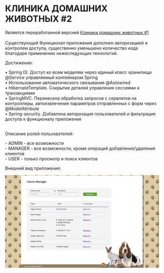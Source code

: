 # КЛИНИКА ДОМАШНИХ ЖИВОТНЫХ #2

Является переработанной версией [Клиники домашних животных #1](https://github.com/maks-sl/JavaPetClinic)
<br>
<br>
Существующий Функционал приложения дополнен авторизацией и контролем доступа, существенно уменьшено количество кода благодаря применению нижеследующих технологий. 

<p>Достижения:</p>
• Spring DI. Доступ ко всем моделям через единый класс хранилища @Service управляемый контейнером Spring<br>
• Использование автоматического связывания @Autowired<br>
• HibernateTemplate. Сокрытие деталей управления сессиями и транзакциями<br>
• SpringMVC. Перенесена обработка запросов с сервлетов на контроллеры, автоизвлечение параметров отправленных с форм через @ModelAttribute<br>
• Spring-security. Добавлена авторизация пользователей и фильтрация доступа к функционалу приложения<br>
<br>
<p>Описание ролей пользователей:</p>
- ADMIN - все возможности<br>
- MANAGER - все возможности, кроме операций добавления/удаления клиентов<br>
- USER - только просмотр и поиск клиентов<br>

<p>Внешний вид приложения:</p>

![Внешний вид](demo/view.png)
